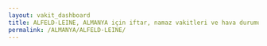 ```yaml
---
layout: vakit_dashboard
title: ALFELD-LEINE, ALMANYA için iftar, namaz vakitleri ve hava durumu - ilçe/eyalet seç
permalink: /ALMANYA/ALFELD-LEINE/
---
```


<script type="text/javascript">
  var GLOBAL_COUNTRY = 'ALMANYA';
  var GLOBAL_CITY = 'ALFELD-LEINE';
  var GLOBAL_STATE = '';
  var lat = 72;
  var lon = 21;
</script>
